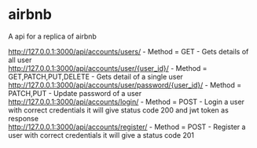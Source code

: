 # airbnb<br>
A api for a replica of airbnb<br>

http://127.0.0.1:3000/api/accounts/users/ - Method = GET - Gets details of all user	<br>
http://127.0.0.1:3000/api/accounts/user/{user_id}/ - Method = GET,PATCH,PUT,DELETE - Gets detail of a single user	<br>
http://127.0.0.1:3000/api/accounts/user/password/{user_id}/ - Method = PATCH,PUT - Update password of a user	<br>
http://127.0.0.1:3000/api/accounts/login/ - Method = POST - Login a user with correct credentials it will give status code 200 and jwt token as response	<br>
http://127.0.0.1:3000/api/accounts/register/ - Method = POST - Register a user with correct credentials it will give a status code 201	<br>
